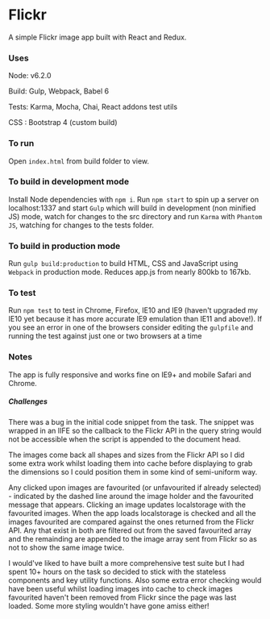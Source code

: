 # Flickr

A simple Flickr image app built with React and Redux.

### Uses

Node: v6.2.0

Build: Gulp, Webpack, Babel 6

Tests: Karma, Mocha, Chai, React addons test utils

CSS : Bootstrap 4 (custom build)

### To run

Open `index.html` from build folder to view.

### To build in development mode

Install Node dependencies with `npm i`. Run `npm start` to spin up a server on localhost:1337 and start `Gulp` which will build in development (non minified JS) mode, watch for changes to the src directory and run `Karma` with `Phantom JS`, watching for changes to the tests folder.

### To build in production mode

Run `gulp build:production` to build HTML, CSS and JavaScript using `Webpack` in production mode. Reduces app.js from nearly 800kb to 167kb.

### To test

Run `npm test` to test in Chrome, Firefox, IE10 and IE9 (haven't upgraded my IE10 yet because it has more accurate IE9 emulation than IE11 and above!). If you see an error in one of the browsers consider editing the `gulpfile` and running the test against just one or two browsers at a time

### Notes

The app is fully responsive and works fine on IE9+ and mobile Safari and Chrome.

##### Challenges

There was a bug in the initial code snippet from the task. The snippet was wrapped in an IIFE so the callback to the Flickr API in the query string would not be accessible when the script is appended to the document head.

The images come back all shapes and sizes from the Flickr API so I did some extra work whilst loading them into cache before displaying to grab the dimensions so I could position them in some kind of semi-uniform way.

Any clicked upon images are favourited (or unfavourited if already selected) - indicated by the dashed line around the image holder and the favourited message that appears. Clicking an image updates localstorage with the favourited images. When the app loads localstorage is checked and all the images favourited are compared against the ones returned from the Flickr API. Any that exist in both are filtered out from the saved favourited array and the remainding are appended to the image array sent from Flickr so as not to show the same image twice.

I would've liked to have built a more comprehensive test suite but I had spent 10+ hours on the task so decided to stick with the stateless components and key utility functions. Also some extra error checking would have been useful whilst loading images into cache to check images favourited haven't been removed from Flickr since the page was last loaded. Some more styling wouldn't have gone amiss either!




